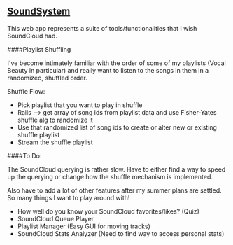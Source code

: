 <a href="http://sound-system.herokuapp.com" target="_blank">SoundSystem</a>
---

This web app represents a suite of tools/functionalities that I wish SoundCloud had.

####Playlist Shuffling

I've become intimately familiar with the order of some of my playlists (Vocal Beauty in particular) and really want to listen to the songs in them in a randomized, shuffled order.

Shuffle Flow:

- Pick playlist that you want to play in shuffle
- Rails --> get array of song ids from playlist data and use Fisher-Yates shuffle alg to randomize it
- Use that randomized list of song ids to create or alter new or existing shuffle playlist
- Stream the shuffle playlist

####To Do:

The SoundCloud querying is rather slow. Have to either find a way to speed up the querying or change how the shuffle mechanism is implemented.

Also have to add a lot of other features after my summer plans are settled. So many things I want to play around with!

- How well do you know your SoundCloud favorites/likes? (Quiz)
- SoundCloud Queue Player
- Playlist Manager (Easy GUI for moving tracks)
- SoundCloud Stats Analyzer (Need to find way to access personal stats)

